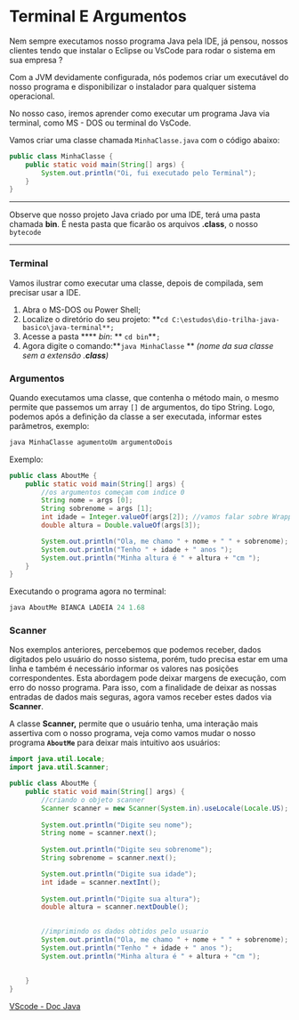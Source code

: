 # Terminal E Argumentos
Nem sempre executamos nosso programa Java pela IDE, já pensou, nossos clientes tendo que instalar o Eclipse ou VsCode para rodar o sistema em sua empresa ?

Com a JVM devidamente configurada, nós podemos criar um executável do nosso programa e disponibilizar o instalador para qualquer sistema operacional.

No nosso caso, iremos aprender como executar um programa Java via terminal, como MS - DOS ou terminal do VsCode.

Vamos criar uma classe chamada `MinhaClasse.java` com o código abaixo:

```java
public class MinhaClasse {
    public static void main(String[] args) {
        System.out.println("Oi, fui executado pelo Terminal");
    }
}
```
---

 Observe que nosso projeto Java criado por uma IDE, terá uma pasta chamada **bin**. É nesta pasta que ficarão os arquivos **.class**, o nosso `bytecode`
 
 ---

 ### Terminal

Vamos ilustrar como executar uma classe, depois de compilada, sem precisar usar a IDE.

1. Abra o MS-DOS ou Power Shell;
2. Localize o diretório do seu projeto: **`cd C:\estudos\dio-trilha-java-basico\java-terminal**;`
3. Acesse a pasta **** *bin*: ** `cd bin`**`;`
4. Agora digite o comando:**`java MinhaClasse` ** *(nome da sua classe sem a extensão .**class**)*

### Argumentos

Quando executamos uma classe, que contenha o método main, o mesmo permite que passemos um array `[]` de argumentos, do tipo String. Logo, podemos após a definição da classe a ser executada, informar estes parâmetros, exemplo:

```java
java MinhaClasse agumentoUm argumentoDois
```

Exemplo:

```java
public class AboutMe {
    public static void main(String[] args) {
        //os argumentos começam com indice 0
        String nome = args [0];
        String sobrenome = args [1];
        int idade = Integer.valueOf(args[2]); //vamos falar sobre Wrappers
        double altura = Double.valueOf(args[3]);

        System.out.println("Ola, me chamo " + nome + " " + sobrenome);
        System.out.println("Tenho " + idade + " anos ");
        System.out.println("Minha altura é " + altura + "cm ");
    }
}
```

Executando o programa agora no terminal:

```java
java AboutMe BIANCA LADEIA 24 1.68
```

### Scanner

Nos exemplos anteriores, percebemos que podemos receber, dados digitados pelo usuário do nosso sistema, porém, tudo precisa estar em uma linha e também é necessário informar os valores nas posições correspondentes. Esta abordagem pode deixar margens de execução, com erro do nosso programa. Para isso, com a finalidade de deixar as nossas entradas de dados mais seguras, agora vamos receber estes dados via **Scanner**.

A classe **Scanner,** permite que o usuário tenha, uma interação mais assertiva com o nosso programa, veja como vamos mudar o nosso programa **`AboutMe`** para deixar mais intuitivo aos usuários:

```java
import java.util.Locale;
import java.util.Scanner;

public class AboutMe {
    public static void main(String[] args) {
        //criando o objeto scanner
        Scanner scanner = new Scanner(System.in).useLocale(Locale.US);
        
        System.out.println("Digite seu nome");
        String nome = scanner.next();
        
        System.out.println("Digite seu sobrenome");
        String sobrenome = scanner.next();

        System.out.println("Digite sua idade");
        int idade = scanner.nextInt();
        
        System.out.println("Digite sua altura");
        double altura = scanner.nextDouble();

        
        //imprimindo os dados obtidos pelo usuario
        System.out.println("Ola, me chamo " + nome + " " + sobrenome);
        System.out.println("Tenho " + idade + " anos ");
        System.out.println("Minha altura é " + altura + "cm ");
        
        
    }
}
```

[VScode - Doc Java](https://code.visualstudio.com/docs/java/java-debugging)